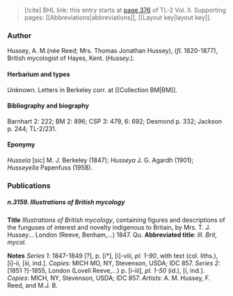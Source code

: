 > [!cite] BHL link: this entry starts at [page 376](https://www.biodiversitylibrary.org/item/103253#page/402/mode/1up) of TL-2 Vol. II.
> Supporting pages: [[Abbreviations|abbreviations]], [[Layout key|layout key]].

### Author

Hussey, A. M.(née Reed; Mrs. Thomas Jonathan Hussey), (*fl*. 1820-1877), British mycologist of Hayes, Kent. (*Hussey.*).

#### Herbarium and types

Unknown. Letters in Berkeley corr. at [[Collection BM|BM]].

#### Bibliography and biography

Barnhart 2: 222; BM 2: 896; CSP 3: 479, 6: 692; Desmond p. 332; Jackson p. 244; TL-2/231.

#### Eponymy

*Husseia* \[sic\] M. J. Berkeley (1847); *Husseya* J. G. Agardh (1901); *Husseyella* Papenfuss (1958).

### Publications

##### n.3159. Illustrations of British mycology

**Title**
*Illustrations of British mycology*, containing figures and descriptions of the funguses of interest and novelty indigenous to Britain, by Mrs. T. J. Hussey... London (Reeve, Benham,...) 1847. Qu.
**Abbreviated title**: *Ill. Brit, mycol.*

**Notes**
*Series 1*: 1847-1849 \[?\], p. \[i\*\], \[i\]-viii, *pl. 1-90*, with text (col. liths.), \[i\]-ii, \[iii, ind.\]. *Copies*: MICH MO, NY, Stevenson, USDA; IDC 857.
*Series 2*: \[1851 ?\]-1855, London (Lovell Reeve,...) p. \[i-iii\], *pl. 1-50* (id.), \[i, ind.\]. *Copies*: MICH, NY, Stevenson, USDA; IDC 857.
*Artists*: A. M. Hussey, F. Reed, and M.J. B.


